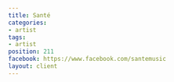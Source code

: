 ```yaml
---
title: Santé
categories:
- artist
tags:
- artist
position: 211
facebook: https://www.facebook.com/santemusic
layout: client
---
```


